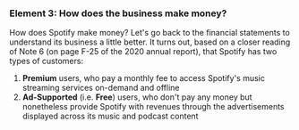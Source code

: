 ### **Element 3: How does the business make money?**

How does Spotify make money? Let's go back to the financial statements to understand its business a little better. It turns out, based on a closer reading of Note 6 (on page F-25 of the 2020 annual report), that Spotify has two types of customers:

1. **Premium** users, who pay a monthly fee to access Spotify's music streaming services on-demand and offline
2. **Ad-Supported** (i.e. **Free**) users, who don't pay any money but nonetheless provide Spotify with revenues through the advertisements displayed across its music and podcast content